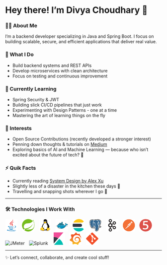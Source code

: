 # Hey there! I’m Divya Choudhary 👋

### 👩‍💻 About Me 
I’m a backend developer specializing in Java and Spring Boot. I focus on building scalable, secure, and efficient applications that deliver real value.

### 💼 What I Do  
- Build backend systems and REST APIs  
- Develop microservices with clean architecture  
- Focus on testing and continuous improvement    

### 🌱 Currently Learning  
- Spring Security & JWT  
- Building slick CI/CD pipelines that just work  
- Experimenting with Design Patterns - one at a time
- Mastering the art of learning things on the fly

### 🎯 Interests  
- Open Source Contributions (recently developed a stronger interest)   
- Penning down thoughts & tutorials on [Medium](https://medium.com/@divyaa.choudharyy0428) 
- Exploring basics of AI and Machine Learning — because who isn’t excited about the future of tech? 🚀 

### ⚡ Quik Facts  
- Currently reading [System Design by Alex Xu](https://www.amazon.com/System-Design-Interview-insiders-Second/dp/B08CMF2CQF) 
- Slightly less of a disaster in the kitchen these days 🍳  
- Travelling and snapping shots wherever I go 📸  

---

### 🛠️ Technologies I Work With

<p>
  <img src="https://raw.githubusercontent.com/devicons/devicon/master/icons/java/java-original.svg" alt="Java" width="40" height="40" style="margin-right:10px;" />
  <img src="https://raw.githubusercontent.com/devicons/devicon/master/icons/spring/spring-original.svg" alt="Spring Boot" width="40" height="40" style="margin-right:10px;" />
  <img src="https://raw.githubusercontent.com/devicons/devicon/master/icons/linux/linux-original.svg" alt="Linux" width="40" height="40" style="margin-right:10px;" />
  <img src="https://raw.githubusercontent.com/devicons/devicon/master/icons/docker/docker-original.svg" alt="Docker" width="40" height="40" style="margin-right:10px;" />
  <img src="https://raw.githubusercontent.com/devicons/devicon/master/icons/elasticsearch/elasticsearch-original.svg" alt="Elasticsearch" width="40" height="40" style="margin-right:10px;" />
  <img src="https://raw.githubusercontent.com/devicons/devicon/master/icons/postgresql/postgresql-original.svg" alt="PostgreSQL" width="40" height="40" style="margin-right:10px;" />
  <img src="https://raw.githubusercontent.com/devicons/devicon/master/icons/apachekafka/apachekafka-original.svg" alt="Kafka" width="40" height="40" style="margin-right:10px;" />
  <img src="https://raw.githubusercontent.com/devicons/devicon/master/icons/postman/postman-original.svg" alt="Postman" width="40" height="40" style="margin-right:10px;" />
  <img src="https://raw.githubusercontent.com/devicons/devicon/master/icons/junit/junit-plain.svg" alt="JUnit" width="40" height="40" style="margin-right:10px;" />
  <img src="https://upload.wikimedia.org/wikipedia/commons/0/0c/JMeter_logo.svg" alt="JMeter" width="40" height="40" style="margin-right:10px;" />
  <img src="https://img.shields.io/badge/Splunk-Black?style=flat-square&logo=splunk&logoColor=white" alt="Splunk" style="height:40px; margin-right:10px;" />
  <img src="https://raw.githubusercontent.com/devicons/devicon/master/icons/kibana/kibana-original.svg" alt="Kibana" width="40" height="40" style="margin-right:10px;" />
  <img src="https://raw.githubusercontent.com/devicons/devicon/master/icons/grafana/grafana-original.svg" alt="Grafana" width="40" height="40" style="margin-right:10px;" />
  <img src="https://raw.githubusercontent.com/devicons/devicon/master/icons/git/git-original.svg" alt="Git" width="40" height="40" style="margin-right:10px;" />
</p>

---

✨ Let’s connect, collaborate, and create cool stuff!
